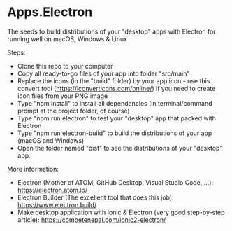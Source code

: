 # Apps.Electron
The seeds to build distributions of your "desktop" apps with Electron for running well on macOS, Windows & Linux

Steps:
- Clone this repo to your computer
- Copy all ready-to-go files of your app into folder "src/main"
- Replace the icons (in the "build" folder) by your app icon - use this convert tool (https://iconverticons.com/online/) if you need to create icon files from your PNG image
- Type "npm install" to install all dependencies (in terminal/command prompt at the project folder, of course)
- Type "npm run electron" to test your "desktop" app that packed with Electron
- Type "npm run electron-build" to build the distributions of your app (macOS and Windows)
- Open the folder named "dist" to see the distributions of your "desktop" app.

More information:
- Electron (Mother of ATOM, GitHub Desktop, Visual Studio Code, ...): https://electron.atom.io/
- Electron Builder (The excellent tool that does this job): https://www.electron.build/
- Make desktop application with Ionic & Electron (very good step-by-step article): https://competenepal.com/ionic2-electron/ 
